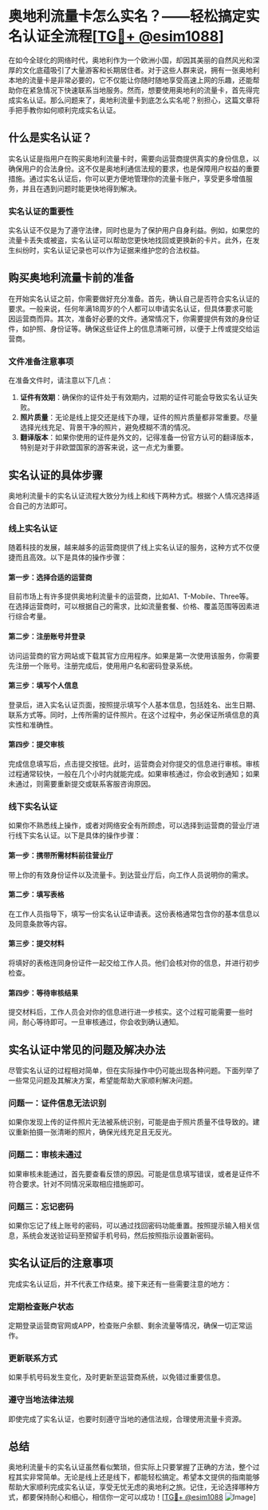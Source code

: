# 奥地利流量卡怎么实名？——轻松搞定实名认证全流程[[TG💪+ @esim1088](https://t.me/s/esim1088)]

在如今全球化的网络时代，奥地利作为一个欧洲小国，却因其美丽的自然风光和深厚的文化底蕴吸引了大量游客和长期居住者。对于这些人群来说，拥有一张奥地利本地的流量卡是非常必要的，它不仅能让你随时随地享受高速上网的乐趣，还能帮助你在紧急情况下快速联系当地服务。然而，想要使用奥地利的流量卡，首先得完成实名认证。那么问题来了，奥地利流量卡到底怎么实名呢？别担心，这篇文章将手把手教你如何顺利完成实名认证。

## 什么是实名认证？

实名认证是指用户在购买奥地利流量卡时，需要向运营商提供真实的身份信息，以确保用户的合法身份。这不仅是奥地利通信法规的要求，也是保障用户权益的重要措施。通过实名认证后，你可以更方便地管理你的流量卡账户，享受更多增值服务，并且在遇到问题时能更快地得到解决。

### 实名认证的重要性

实名认证不仅是为了遵守法律，同时也是为了保护用户自身利益。例如，如果您的流量卡丢失或被盗，实名认证可以帮助您更快地找回或更换新的卡片。此外，在发生纠纷时，实名认证记录也可以作为证据来维护您的合法权益。

## 购买奥地利流量卡前的准备

在开始实名认证之前，你需要做好充分准备。首先，确认自己是否符合实名认证的要求。一般来说，任何年满18周岁的个人都可以申请实名认证，但具体要求可能因运营商而异。其次，准备好必要的文件。通常情况下，你需要提供有效的身份证件，如护照、身份证等。确保这些证件上的信息清晰可辨，以便于上传或提交给运营商。

### 文件准备注意事项

在准备文件时，请注意以下几点：

1. **证件有效期**：确保你的证件处于有效期内，过期的证件可能会导致实名认证失败。
2. **照片质量**：无论是线上提交还是线下办理，证件的照片质量都非常重要。尽量选择光线充足、背景干净的照片，避免模糊不清的情况。
3. **翻译版本**：如果你使用的证件是外文的，记得准备一份官方认可的翻译版本，特别是对于非欧盟国家的游客来说，这一点尤为重要。

## 实名认证的具体步骤

奥地利流量卡的实名认证流程大致分为线上和线下两种方式。根据个人情况选择适合自己的方法即可。

### 线上实名认证

随着科技的发展，越来越多的运营商提供了线上实名认证的服务，这种方式不仅便捷而且高效。以下是具体的操作步骤：

#### 第一步：选择合适的运营商

目前市场上有许多提供奥地利流量卡的运营商，比如A1、T-Mobile、Three等。在选择运营商时，可以根据自己的需求，比如流量套餐、价格、覆盖范围等因素进行综合考量。

#### 第二步：注册账号并登录

访问运营商的官方网站或下载其官方应用程序。如果是第一次使用该服务，你需要先注册一个账号。注册完成后，使用用户名和密码登录系统。

#### 第三步：填写个人信息

登录后，进入实名认证页面，按照提示填写个人基本信息，包括姓名、出生日期、联系方式等。同时，上传所需的证件照片。在这个过程中，务必保证所填信息的真实性和准确性。

#### 第四步：提交审核

完成信息填写后，点击提交按钮。此时，运营商会对你提交的信息进行审核。审核过程通常较快，一般在几个小时内就能完成。如果审核通过，你会收到通知；如果未通过，则需要重新提交或联系客服咨询原因。

### 线下实名认证

如果你不熟悉线上操作，或者对网络安全有所顾虑，可以选择到运营商的营业厅进行线下实名认证。以下是具体的操作步骤：

#### 第一步：携带所需材料前往营业厅

带上你的有效身份证件以及流量卡。到达营业厅后，向工作人员说明你的需求。

#### 第二步：填写表格

在工作人员指导下，填写一份实名认证申请表。这份表格通常包含你的基本信息以及同意条款等内容。

#### 第三步：提交材料

将填好的表格连同身份证件一起交给工作人员。他们会核对你的信息，并进行初步检查。

#### 第四步：等待审核结果

提交材料后，工作人员会对你的信息进行进一步核实。这个过程可能需要一些时间，耐心等待即可。一旦审核通过，你会收到确认通知。

## 实名认证中常见的问题及解决办法

尽管实名认证的过程相对简单，但在实际操作中仍可能出现各种问题。下面列举了一些常见问题及其解决方案，希望能帮助大家顺利解决问题。

### 问题一：证件信息无法识别

如果你发现上传的证件照片无法被系统识别，可能是由于照片质量不佳导致的。建议重新拍摄一张清晰的照片，确保光线充足且无反光。

### 问题二：审核未通过

如果审核未能通过，首先要查看反馈的原因。可能是信息填写错误，或者是证件不符合要求。针对不同情况采取相应措施即可。

### 问题三：忘记密码

如果你忘记了线上账号的密码，可以通过找回密码功能重置。按照提示输入相关信息，系统会发送验证码至预留手机号码，然后按照指示设置新密码。

## 实名认证后的注意事项

完成实名认证后，并不代表工作结束。接下来还有一些需要注意的地方：

### 定期检查账户状态

定期登录运营商官网或APP，检查账户余额、剩余流量等情况，确保一切正常运作。

### 更新联系方式

如果手机号码发生变化，及时更新至运营商系统，以免错过重要信息。

### 遵守当地法律法规

即使完成了实名认证，也要时刻遵守当地的通信法规，合理使用流量卡资源。

## 总结

奥地利流量卡的实名认证虽然看似繁琐，但实际上只要掌握了正确的方法，整个过程其实非常简单。无论是线上还是线下，都能轻松搞定。希望本文提供的指南能够帮助大家顺利完成实名认证，享受无忧无虑的奥地利之旅。记住，无论选择哪种方式，都要保持耐心和细心，相信你一定可以成功！[[TG💪+ @esim1088](https://t.me/s/esim1088) ![Image](https://i.postimg.cc/4NQfJmqS/Snipaste-2025-05-13-00-14-12.png)]